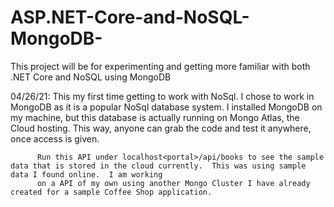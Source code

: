 # ASP.NET-Core-and-NoSQL-MongoDB-
This project will be for experimenting and getting more familiar with both .NET Core and NoSQL using MongoDB

04/26/21: This my first time getting to work with NoSql.  I chose to work in MongoDB as it is a popular NoSql database system. 
          I installed MongoDB on my machine, but this database is actually running on Mongo Atlas, the Cloud hosting. This way, anyone can grab the code and test it
          anywhere, once access is given.   
          
          Run this API under localhost<portal>/api/books to see the sample data that is stored in the cloud currently.  This was using sample data I found online.  I am working
          on a API of my own using another Mongo Cluster I have already created for a sample Coffee Shop application.
